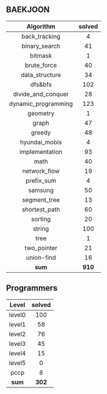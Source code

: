 ## BAEKJOON <a href="https://www.acmicpc.net/user/ki9014" target="_blank"><img src=https://static.solved.ac/tier_small/19.svg width="15"/></a>
|    Algorithm    | solved |
| :-------------: | :----: |
|back_tracking|4|
|binary_search|41|
|bitmask|1|
|brute_force|40|
|data_structure|34|
|dfs&bfs|102|
|divide_and_conquer|28|
|dynamic_programming|123|
|geometry|1|
|graph|47|
|greedy|48|
|hyundai_mobis|4|
|implementation|93|
|math|40|
|network_flow|19|
|prefix_sum|4|
|samsung|50|
|segment_tree|13|
|shortest_path|60|
|sorting|20|
|string|100|
|tree|1|
|two_pointer|21|
|union-find|16|
| **sum** | **910**|

## Programmers
|    Level    | solved |
| :-------------: | :----: |
|level0|100|
|level1|58|
|level2|76|
|level3|45|
|level4|15|
|level5|0|
|pccp|8|
| **sum** | **302**|

